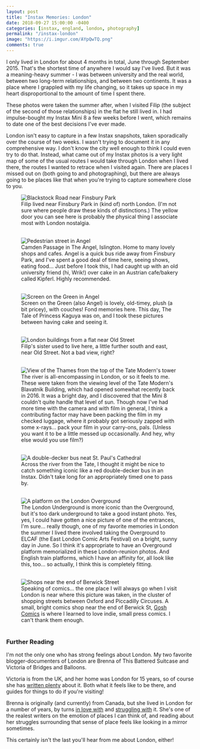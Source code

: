 ```yaml
---
layout: post
title: "Instax Memories: London"
date: 2018-09-27 15:00:00 -0400
categories: [instax, england, london, photography] 
permalink: "/instax-london"
image: "https://i.imgur.com/AYpQwTQ.png"
comments: true
---
```


I only lived in London for about 4 months in total, June through September 2015. That's the shortest time of anywhere I would say I've lived. But it was a meaning-heavy summer - I was between university and the real world, between two long-term relationships, and between two continents. It was a place where I grappled with my life changing, so it takes up space in my heart disproportional to the amount of time I spent there.

These photos were taken the summer after, when I visited Filip (the subject of the second of those relationships) in the flat he still lived in. I had impulse-bought my Instax Mini 8 a few weeks before I went, which remains to date one of the best decisions I've ever made.

London isn't easy to capture in a few Instax snapshots, taken sporadically over the course of two weeks. I wasn't trying to document it in any comprehensive way. I don't know the city well enough to think I could even try to do that. Instead, what came out of my Instax photos is a very light map of some of the usual routes I would take through London when I lived there, the routes I wanted to retrace when I visited again. There are places I missed out on (both going to and photographing), but there are always going to be places like that when you're trying to capture somewhere close to you.

<figure>
  <img class="image fit" src="https://i.imgur.com/Veise2D.png" alt="Blackstock Road near Finsbury Park"/>
  <figcaption>Filip lived near Finsbury Park in (kind of) north London. (I'm not sure where people draw these kinds of distinctions.) The yellow door you can see here is probably the physical thing I associate most with London nostalgia.</figcaption>
  <br />
</figure>

<figure>
  <img class="image fit" src="https://i.imgur.com/OnOVbOY.png" alt="Pedestrian street in Angel"/>
  <figcaption>Camden Passage in The Angel, Islington. Home to many lovely shops and cafes. Angel is a quick bus ride away from Finsbury Park, and I've spent a good deal of time here, seeing shows, eating food... Just before I took this, I had caught up with an old university friend (hi, Wrik!) over cake in an Austrian cafe/bakery called Kipferl. Highly recommended.</figcaption>
  <br />
</figure>

<figure>
  <img class="image fit" src="https://i.imgur.com/O10fwNO.png" alt="Screen on the Green in Angel"/>
  <figcaption>Screen on the Green (also Angel) is lovely, old-timey, plush (a bit pricey), with couches! Fond memories here. This day, The Tale of Princess Kaguya was on, and I took these pictures between having cake and seeing it.</figcaption>
  <br />
</figure>

<figure>
  <img class="image fit" src="https://i.imgur.com/AYpQwTQ.png" alt="London buildings from a flat near Old Street"/>
  <figcaption>Filip's sister used to live here, a little further south and east, near Old Street. Not a bad view, right?</figcaption>
  <br />
</figure>

<figure>
  <img class="image fit" src="https://i.imgur.com/qYmrSgl.png" alt="View of the Thames from the top of the Tate Modern's tower"/>
  <figcaption>The river is all-encompassing in London, or so it feels to me. These were taken from the viewing level of the Tate Modern's Blavatnik Building, which had opened somewhat recently back in 2016. It was a bright day, and I discovered that the Mini 8 couldn't quite handle that level of sun. Though now I've had more time with the camera and with film in general, I think a contributing factor may have been packing the film in my checked luggage, where it probably got seriously zapped with some x-rays... pack your film in your carry-ons, pals. (Unless you want it to be a little messed up occasionally. And hey, why else would you use film?)</figcaption>
  <br />
</figure>

<figure>
  <img class="image fit" src="https://i.imgur.com/EDAiknV.png" alt="A double-decker bus neat St. Paul's Cathedral"/>
  <figcaption>Across the river from the Tate, I thought it might be nice to catch something iconic like a red double-decker bus in an Instax. Didn't take long for an appropriately timed one to pass by.</figcaption>
  <br />
</figure>

<figure>
  <img class="image fit" src="https://i.imgur.com/lathDES.png" alt="A platform on the London Overground"/>
  <figcaption>The London Underground is more iconic than the Overground, but it's too dark underground to take a good instant photo. Yes, yes, I could have gotten a nice picture of one of the entrances, I'm sure... really though, one of my favorite memories in London the summer I lived there involved taking the Overground to ELCAF (the East London Comic Arts Festival) on a bright, sunny day in June. So I think it's appropriate to have an Overground platform memorialized in these London-reunion photos. And English train platforms, which I have an affinity for, all look like this, too... so actually, I think this is completely fitting.</figcaption>
  <br />
</figure>

<figure>
  <img class="image fit" src="https://i.imgur.com/eFgLWsC.png" alt="Shops near the end of Berwick Street"/>
  <figcaption>Speaking of comics... the one place I will always go when I visit London is near where this picture was taken, in the cluster of shopping streets between Oxford and Piccadilly Circuses. A small, bright comics shop near the end of Berwick St, <a href="https://www.goshlondon.com/">Gosh Comics</a> is where I learned to love indie, small press comics. I can't thank them enough.</figcaption>
  <br />
</figure>

### Further Reading
I'm not the only one who has strong feelings about London. My two favorite blogger-documenters of London are Brenna of This Battered Suitcase and Victoria of Bridges and Balloons.

Victoria is from the UK, and her home was London for 15 years, so of course she has [written plenty][victoria london] about it. Both what it feels like to be there, and guides for things to do if you're visiting!

Brenna is originally (and currently) from Canada, but she lived in London for a number of years, by turns [in love with][brenna blog] and [struggling with][brenna insta] it. She's one of the realest writers on the emotion of places I can think of, and reading about her struggles surrounding that sense of place feels like looking in a mirror sometimes.

This certainly isn't the last you'll hear from me about London, either!

[brenna insta]: https://www.instagram.com/p/BgCGE6WFJBu/?taken-by=thisbatteredsuitcase
[brenna blog]: https://www.thisbatteredsuitcase.com/why-im-staying-in-london/
[victoria london]: https://bridgesandballoons.com/london-travel-tips/